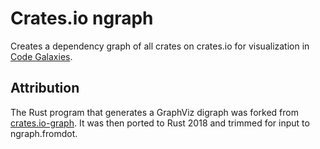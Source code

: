 # Crates.io ngraph

Creates a dependency graph of all crates on crates.io for visualization in [Code
Galaxies].

[Code Galaxies]: https://anvaka.github.io/pm

## Attribution

The Rust program that generates a GraphViz digraph was forked from
[crates.io-graph].  It was then ported to Rust 2018 and trimmed for input to
ngraph.fromdot.

[crates.io-graph]: https://github.com/huonw/crates.io-graph

